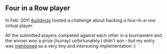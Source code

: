 Four in a Row player
--------------------

In Feb. 2011 [ibuildings] hosted a challenge about hacking a four-in-a-row virtual player. 

All the submitted players competed against each other in a tournament and the winner won a prize (hurray) unfortunately I didn't win - but my entry was [mentioned] as a very tiny and interesting implementation :)


  [ibuildings]:	http://ibuildings.com/
  [mentioned]:	http://blog.ibuildings.com/2011/05/03/ibuildings-challenge-results/
